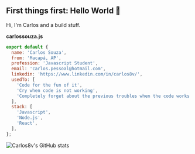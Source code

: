 ## First things first: Hello World 🚀
Hi, I'm Carlos and a build stuff.

**carlossouza.js**

```javascript
export default {
  name: 'Carlos Souza',
  from: 'Macapá, AP',
  profession: 'Javascript Student',
  email: 'carlos.pessoal@hotmail.com',
  linkedin: 'https://www.linkedin.com/in/carlos8v/',
  usedTo: [
    'Code for the fun of it',
    'Cry when code is not working',
    'Completely forget about the previous troubles when the code works',
  ],
  stack: [
    'Javascript',
    'Node.js',
    'React',
  ],
};

```

![Carlos8v's GitHub stats](https://github-readme-stats.vercel.app/api?username=carlos8v&show_icons=true&theme=tokyonight)

